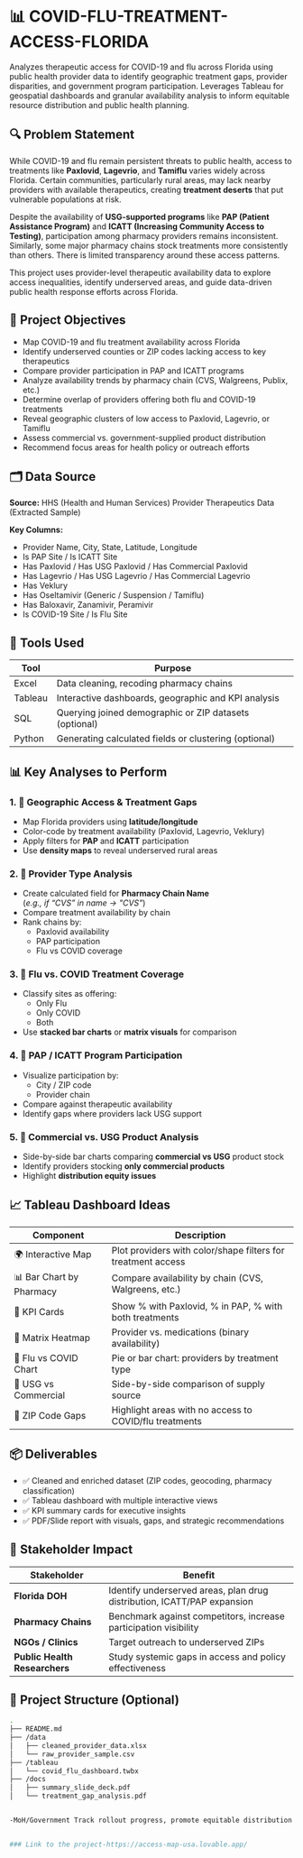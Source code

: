 # 📊 COVID-FLU-TREATMENT-ACCESS-FLORIDA

Analyzes therapeutic access for COVID-19 and flu across Florida using public health provider data to identify geographic treatment gaps, provider disparities, and government program participation. Leverages Tableau for geospatial dashboards and granular availability analysis to inform equitable resource distribution and public health planning.



## 🔍 Problem Statement

While COVID-19 and flu remain persistent threats to public health, access to treatments like **Paxlovid**, **Lagevrio**, and **Tamiflu** varies widely across Florida. Certain communities, particularly rural areas, may lack nearby providers with available therapeutics, creating **treatment deserts** that put vulnerable populations at risk.

Despite the availability of **USG-supported programs** like **PAP (Patient Assistance Program)** and **ICATT (Increasing Community Access to Testing)**, participation among pharmacy providers remains inconsistent. Similarly, some major pharmacy chains stock treatments more consistently than others. There is limited transparency around these access patterns.

This project uses provider-level therapeutic availability data to explore access inequalities, identify underserved areas, and guide data-driven public health response efforts across Florida.



## 🎯 Project Objectives

- Map COVID-19 and flu treatment availability across Florida  
- Identify underserved counties or ZIP codes lacking access to key therapeutics  
- Compare provider participation in PAP and ICATT programs  
- Analyze availability trends by pharmacy chain (CVS, Walgreens, Publix, etc.)  
- Determine overlap of providers offering both flu and COVID-19 treatments  
- Reveal geographic clusters of low access to Paxlovid, Lagevrio, or Tamiflu  
- Assess commercial vs. government-supplied product distribution  
- Recommend focus areas for health policy or outreach efforts  


## 🗂️ Data Source

**Source:** HHS (Health and Human Services) Provider Therapeutics Data (Extracted Sample)  

**Key Columns:**

- Provider Name, City, State, Latitude, Longitude  
- Is PAP Site / Is ICATT Site  
- Has Paxlovid / Has USG Paxlovid / Has Commercial Paxlovid  
- Has Lagevrio / Has USG Lagevrio / Has Commercial Lagevrio  
- Has Veklury  
- Has Oseltamivir (Generic / Suspension / Tamiflu)  
- Has Baloxavir, Zanamivir, Peramivir  
- Is COVID-19 Site / Is Flu Site  



## 🧰 Tools Used

| Tool    | Purpose                                               |
|---------|-------------------------------------------------------|
| Excel   | Data cleaning, recoding pharmacy chains               |
| Tableau | Interactive dashboards, geographic and KPI analysis   |
| SQL     | Querying joined demographic or ZIP datasets (optional)|
| Python  | Generating calculated fields or clustering (optional) |


## 📊 Key Analyses to Perform

### 1. 📍 Geographic Access & Treatment Gaps

- Map Florida providers using **latitude/longitude**
- Color-code by treatment availability (Paxlovid, Lagevrio, Veklury)
- Apply filters for **PAP** and **ICATT** participation
- Use **density maps** to reveal underserved rural areas



### 2. 🏥 Provider Type Analysis

- Create calculated field for **Pharmacy Chain Name**  
  (_e.g., if “CVS” in name → "CVS"_)
- Compare treatment availability by chain
- Rank chains by:
  - Paxlovid availability
  - PAP participation
  - Flu vs COVID coverage



### 3. 🔁 Flu vs. COVID Treatment Coverage

- Classify sites as offering:
  - Only Flu
  - Only COVID
  - Both
- Use **stacked bar charts** or **matrix visuals** for comparison



### 4. 🧪 PAP / ICATT Program Participation

- Visualize participation by:
  - City / ZIP code
  - Provider chain
- Compare against therapeutic availability
- Identify gaps where providers lack USG support



### 5. 🧮 Commercial vs. USG Product Analysis

- Side-by-side bar charts comparing **commercial vs USG** product stock
- Identify providers stocking **only commercial products**
- Highlight **distribution equity issues**


## 📈 Tableau Dashboard Ideas

| Component               | Description                                                   |
|------------------------|---------------------------------------------------------------|
| 🌍 Interactive Map     | Plot providers with color/shape filters for treatment access  |
| 📊 Bar Chart by Pharmacy | Compare availability by chain (CVS, Walgreens, etc.)         |
| 🧾 KPI Cards           | Show % with Paxlovid, % in PAP, % with both treatments         |
| 🧱 Matrix Heatmap      | Provider vs. medications (binary availability)                 |
| 🔁 Flu vs COVID Chart  | Pie or bar chart: providers by treatment type                 |
| 🔬 USG vs Commercial   | Side-by-side comparison of supply source                       |
| 📌 ZIP Code Gaps       | Highlight areas with no access to COVID/flu treatments         |



## 📦 Deliverables

- ✅ Cleaned and enriched dataset (ZIP codes, geocoding, pharmacy classification)
- ✅ Tableau dashboard with multiple interactive views
- ✅ KPI summary cards for executive insights
- ✅ PDF/Slide report with visuals, gaps, and strategic recommendations



## 🧠 Stakeholder Impact

| Stakeholder          | Benefit                                                                 |
|----------------------|-------------------------------------------------------------------------|
| **Florida DOH**      | Identify underserved areas, plan drug distribution, ICATT/PAP expansion |
| **Pharmacy Chains**  | Benchmark against competitors, increase participation visibility        |
| **NGOs / Clinics**   | Target outreach to underserved ZIPs                                     |
| **Public Health Researchers** | Study systemic gaps in access and policy effectiveness             |


## 📁 Project Structure (Optional)

```bash
.
├── README.md
├── /data
│   ├── cleaned_provider_data.xlsx
│   └── raw_provider_sample.csv
├── /tableau
│   └── covid_flu_dashboard.twbx
├── /docs
│   ├── summary_slide_deck.pdf
│   └── treatment_gap_analysis.pdf


-MoH/Government	Track rollout progress, promote equitable distribution


### Link to the project-https://access-map-usa.lovable.app/
